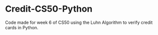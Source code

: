 # Credit-CS50-Python
Code made for week 6 of CS50 using the Luhn Algorithm to verify credit cards in Python.
